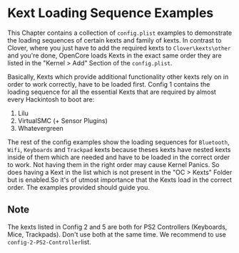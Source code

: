# Kext Loading Sequence Examples

This Chapter contains a collection of `config.plist` examples to demonstrate the loading sequences of certain kexts and family of kexts. In contrast to Clover, where you just have to add the required kexts to `Clover\kexts\other` and you're done, OpenCore loads Kexts in the exact same order they are listed in the "Kernel > Add" Section of the `config.plist`.  

Basically, Kexts which provide additional functionality other kexts rely on in order to work correctly, have to be loaded first. Config 1 contains the loading sequence for all the essential Kexts that are required by almost every Hackintosh to boot are:

1. Lilu
2. VirtualSMC (+ Sensor Plugins)
3. Whatevergreen

The rest of the config examples show the loading sequences for `Bluetooth`, `Wifi`, `Keyboards` and `Trackpad` kexts because theses kexts have nested kexts inside of them which are needed and have to be loaded in the correct order to work. Not having them in the right order may cause Kernel Panics. So does having a Kext in the list which is not present in the "OC > Kexts" Folder but is enabled.So it's of utmost importance that the Kexts load in the correct order. The examples provided should guide you. 

## Note
The kexts listed in Config 2 and 5 are both for PS2 Controllers (Keyboards, Mice, Trackpads). Don't use both at the same time. We recommend to use `config-2-PS2-Controller`list.